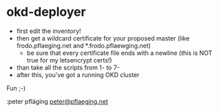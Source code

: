 # okd-deployer

- first edit the inventory!
- then get a wildcard certificate for your proposed master (like frodo.pflaeging.net and *.frodo.pflaewging.net)
    - be sure that every certificate file ends with a newline (this is NOT true for my letsencrypt certs!)
- than take all the scripts from 1- to 7-
- after this, you've got a running OKD cluster

Fun ;-)

:peter pfläging <peter@pflaeging.net>